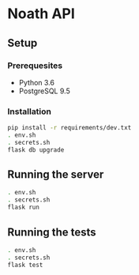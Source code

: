# Noath API

## Setup

### Prerequesites

 - Python 3.6
 - PostgreSQL 9.5

### Installation

```bash
pip install -r requirements/dev.txt
. env.sh
. secrets.sh
flask db upgrade
```

## Running the server

```bash
. env.sh
. secrets.sh
flask run
```

## Running the tests

```bash
. env.sh
. secrets.sh
flask test
```
